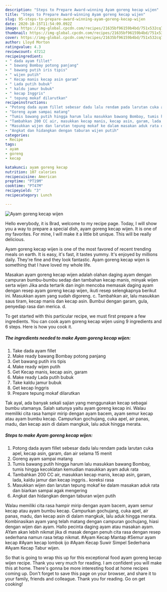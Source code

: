 ```yaml
---
description: "Steps to Prepare Award-winning Ayam goreng kecap wijen"
title: "Steps to Prepare Award-winning Ayam goreng kecap wijen"
slug: 95-steps-to-prepare-award-winning-ayam-goreng-kecap-wijen
date: 2020-10-15T11:54:09.092Z
image: https://img-global.cpcdn.com/recipes/21635bf96159b4bd/751x532cq70/ayam-goreng-kecap-wijen-foto-resep-utama.jpg
thumbnail: https://img-global.cpcdn.com/recipes/21635bf96159b4bd/751x532cq70/ayam-goreng-kecap-wijen-foto-resep-utama.jpg
cover: https://img-global.cpcdn.com/recipes/21635bf96159b4bd/751x532cq70/ayam-goreng-kecap-wijen-foto-resep-utama.jpg
author: Lloyd Morton
ratingvalue: 4.3
reviewcount: 47212
recipeingredient:
- " dada ayam fillet"
- " bawang Bombay potong panjang"
- " bawang putih iris tipis"
- " wijen putih"
- " Kecap manis kecap asin garam"
- " Lada putih bubuk"
- " kaldu jamur bubuk"
- " kecap Inggris"
- " tepung mokaf dilarutkan"
recipeinstructions:
- "Potong dada ayam fillet sebesar dadu lalu rendam pada larutan cuka apel, kecap asin, garam, dan air selama 15 menit"
- "Goreng ayam sampai matang"
- "Tumis bawang putih hingga harum lalu masukkan bawang Bombay, tumis hingga kecoklatan kemudian masukkan ayam aduk rata"
- "Tambahkan 200 CC air, masukkan kecap manis, kecap asin, garam, lada, kaldu jamur dan kecap inggris.. koreksi rasa"
- "Masukkan wijen dan larutan tepung mokaf ke dalam masakan aduk rata dan biarkan sampai agak mengering"
- "Angkat dan hidangkan dengan taburan wijen putih"
categories:
- Recipe
tags:
- ayam
- goreng
- kecap

katakunci: ayam goreng kecap 
nutrition: 107 calories
recipecuisine: American
preptime: "PT19M"
cooktime: "PT47M"
recipeyield: "3"
recipecategory: Lunch

---
```



![Ayam goreng kecap wijen](https://img-global.cpcdn.com/recipes/21635bf96159b4bd/751x532cq70/ayam-goreng-kecap-wijen-foto-resep-utama.jpg)

Hello everybody, it is Brad, welcome to my recipe page. Today, I will show you a way to prepare a special dish, ayam goreng kecap wijen. It is one of my favorites. For mine, I will make it a little bit unique. This will be really delicious.

Ayam goreng kecap wijen is one of the most favored of recent trending meals on earth. It is easy, it's fast, it tastes yummy. It's enjoyed by millions daily. They're fine and they look fantastic. Ayam goreng kecap wijen is something that I have loved my whole life.

Masakan ayam goreng kecap wijen adalah olahan daging ayam dengan campuran bumbu-bumbu sedap dan tambahan kecap manis, minyak wijen serta wijen Jika anda tertarik dan ingin mencoba memasak daging ayam dengan resep ayam goreng kecap wijen, ikuti resep selengkapnya berikut ini. Masukkan ayam yang sudah digoreng. c. Tambahkan air, lalu masukkan saus tiram, kecap manis dan kecap asin. Bumbui dengan garam, gula, penyedap rasa dan merica. d.


To get started with this particular recipe, we must first prepare a few ingredients. You can cook ayam goreng kecap wijen using 9 ingredients and 6 steps. Here is how you cook it.

<!--inarticleads1-->

##### The ingredients needed to make Ayam goreng kecap wijen:

1. Take  dada ayam fillet
1. Make ready  bawang Bombay potong panjang
1. Get  bawang putih iris tipis
1. Make ready  wijen putih
1. Get  Kecap manis, kecap asin, garam
1. Make ready  Lada putih bubuk
1. Take  kaldu jamur bubuk
1. Get  kecap Inggris
1. Prepare  tepung mokaf dilarutkan


Tak ayal, ada banyak sekali sajian yang menggunakan kecap sebagai bumbu utamanya. Salah satunya yaitu ayam goreng kecap ini. Walau memiliki cita rasa hampir mirip dengan ayam bacem, ayam semur kecap atau ayam bumbu kecap. Campurkan gochujang, cuka apel, air panas, madu, dan kecap asin di dalam mangkuk, lalu aduk hingga merata. 

<!--inarticleads2-->

##### Steps to make Ayam goreng kecap wijen:

1. Potong dada ayam fillet sebesar dadu lalu rendam pada larutan cuka apel, kecap asin, garam, dan air selama 15 menit
1. Goreng ayam sampai matang
1. Tumis bawang putih hingga harum lalu masukkan bawang Bombay, tumis hingga kecoklatan kemudian masukkan ayam aduk rata
1. Tambahkan 200 CC air, masukkan kecap manis, kecap asin, garam, lada, kaldu jamur dan kecap inggris.. koreksi rasa
1. Masukkan wijen dan larutan tepung mokaf ke dalam masakan aduk rata dan biarkan sampai agak mengering
1. Angkat dan hidangkan dengan taburan wijen putih


Walau memiliki cita rasa hampir mirip dengan ayam bacem, ayam semur kecap atau ayam bumbu kecap. Campurkan gochujang, cuka apel, air panas, madu, dan kecap asin di dalam mangkuk, lalu aduk hingga merata. Kombinasikan ayam yang telah matang dengan campuran gochujang, hiasi dengan wijen dan ayam. Hallo pecinta daging ayam atau masakan ayam. AYam akan lebih nikmat jika di masak dengan penuh cita rasa dengan resep sederhana namun rasa tetap nikmat. #Ayam Kecap Mantap #Semur ayam kecap #Ayam kecap lombok ijo #Ayam Kecap Suwir Simpel Sederhana #Ayam Kecap Tabur wijen. 

So that is going to wrap this up for this exceptional food ayam goreng kecap wijen recipe. Thank you very much for reading. I am confident you will make this at home. There's gonna be more interesting food at home recipes coming up. Don't forget to save this page on your browser, and share it to your family, friends and colleague. Thank you for reading. Go on get cooking!
